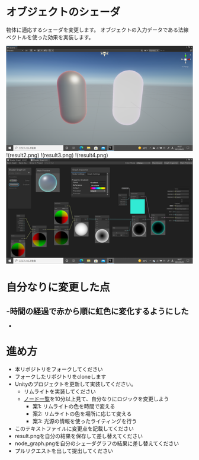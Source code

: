 # オブジェクトのシェーダ
物体に適応するシェーダを変更します。
オブジェクトの入力データである法線ベクトルを使った効果を実装します。

![結果画像](result1.png)
           !(result2.png)
           !(result3.png)
           !(result4.png)
![シェーダグラフ](NodeGraph.png)

# 自分なりに変更した点
-時間の経過で赤から順に虹色に変化するようにした
-
-

# 進め方

- 本リポジトリをフォークしてください
- フォークしたリポジトリをcloneします
- Unityのプロジェクトを更新して実装してください。
  - リムライトを実装してください
  - [ノード一覧](https://docs.unity3d.com/ja/Packages/com.unity.shadergraph@10.0/manual/Node-Library.html)を10分以上見て、自分なりにロジックを変更しよう
    - 案1: リムライトの色を時間で変える
    - 案2: リムライトの色を場所に応じて変える
    - 案3: 光源の情報を使ったライティングを行う
- このテキストファイルに変更点を記載してください
- result.pngを自分の結果を保存して差し替えてください
- node_graph.pngを自分のシェーダグラフの結果に差し替えてください
- プルリクエストを出して提出してください

